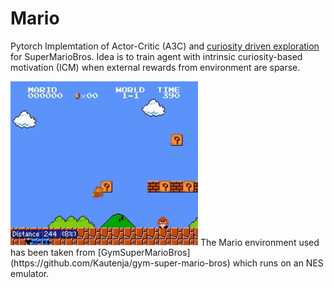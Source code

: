 # Mario
Pytorch Implemtation of Actor-Critic (A3C) and [curiosity driven exploration](https://pathak22.github.io/noreward-rl/) for SuperMarioBros. Idea is to train agent with intrinsic curiosity-based motivation (ICM) when external rewards from environment are sparse. 

<img src="images/mario1.gif" width="300">
The Mario environment used has been taken from [GymSuperMarioBros](https://github.com/Kautenja/gym-super-mario-bros) which runs on an NES emulator.
